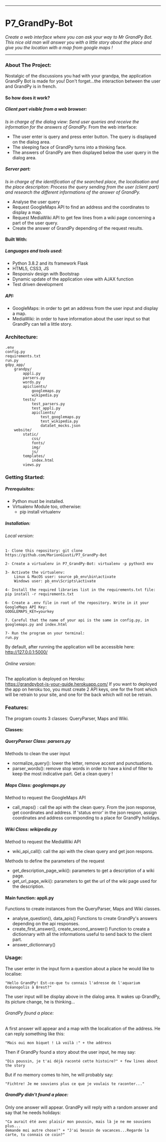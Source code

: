 ****************************************************************************************************************
# P7_GrandPy-Bot
*Create a web interface where you can ask your way to Mr GrandPy Bot. This nice old man will answer you with a little story about the place and give you the location with a map from google maps !*
*****************************************************************************************************************

### About The Project:
Nostalgic of the discussions you had with your grandpa, the application GrandPy Bot is made for you! Don't forget...the interaction between the user and GrandPy is in french.

#### So how does it work?
##### Client part *visible from a web browser*:
*Is in charge of the dialog view:
Send user queries and receive the information for the answers of GrandPy.*
From the web interface: 
- The user enter is query and press enter button. The query is displayed on the dialog area.
- The sleeping face of GrandPy turns into a thinking face.
- The answers of GrandPy are then displayed below the user query in the dialog area.

##### Server part:
*Is in charge of the identification of the searched place, the localisation and the place descripiton:
Process the query sending from the user (client part) and research the different informations of the answer of GrandPy.*
- Analyse the user query
- Request GoogleMaps API to find an address and the coordinates to display a map.
- Request MediaWiki API to get few lines from a wiki page concerning a part of the user query.
- Create the answer of GrandPy depending of the request results.

#### Built With:
##### Languages and tools used:
- Python 3.8.2 and its framework Flask
- HTML5, CSS3, JS
- Responsiv design with Bootstrap
- Dynamic update of the application view with AJAX function
- Test driven development
##### API:
- GoogleMaps: in order to get an address from the user input and display a map.
- MediaWiki: in order to have information about the user input so that GrandPy can tell a little story.

### Architecture:
	.env
	config.py
	requirements.txt
	run.py
	gdpy_app/
	 	grandpy/
			appli.py
			parsers.py
			words.py
			apiclients/
				googlemaps.py
				wikipedia.py
			tests/
				test_parsers.py
				test_appli.py
				apiclients/
					test_googlemaps.py
					test_wikipedia.py
					dataSet_mocks.json
		website/
			static/
				css/
				fonts/
				img/
				js/
			templates/
				index.html
			views.py


### Getting Started:
##### Prerequisites:
- Python must be installed.
- Virtualenv Module too, otherwise:
	* pip install virtualenv

##### Installation:
###### Local version:
	1- Clone this repository: git clone https://github.com/MarionGiusti/P7_GrandPy-Bot

	2- Create a virtualenv in P7_GrandPy-Bot: virtualenv -p python3 env

	3- Activate the virtualenv:
		Linux & MacOS user: source pb_env\bin\activate
		Windows user: pb_env\Scripts\activate

	4- Install the required libraries list in the requirements.txt file: pip install -r requirements.txt

	6- Create a .env file in root of the repository. Write in it your GoogleMaps API Key:
	GOOGLEMAPS_KEY=yourkey

	7. Careful that the name of your api is the same in config.py, in googlemaps.py and index.html 

	7- Run the program on your terminal:
	run.py

By default, after running the application will be accessible here: http://127.0.0.1:5000/

###### Online version:
The application is deployed on Heroku:  
https://grandpybot-is-your-guide.herokuapp.com/
If you want to deployed the app on heroku too, you must create 2 API keys, one for the front which will be retrain to your site, and one for the back which will not be retrain.

### Features:
The program counts 3 classes: QueryParser, Maps and Wiki.
#### Classes:
##### QueryParser Class: parsers.py
Methods to clean the user input
- normalize_query(): lower the letter, remove accent and punctuations.
- parser_words(): remove stop words in order to have a kind of filter to keep the most indicative part.
Get a clean query !

##### Maps Class: googlemaps.py
Method to request the GoogleMaps API
- call_maps() : call the api with the clean query. From the json response, get coordinates and address. If 'status error' in the json respon, assign coordinates and address corresponding to a place for GrandPy holidays.

##### Wiki Class: wikipedia.py
Method to request the MediaWiki API
- wiki_api_call(): call the api with the clean query and get json respons.

Methods to define the parameters of the request
- get_description_page_wiki(): parameters to get a description of a wiki page.
- get_url_page_wiki(): parameters to get the url of the wiki page used for the description.

#### Main function: appli.py
Functions to create instances from the QueryParser, Maps and Wiki classes.
- analyse_question(), data_apis()
Functions to create GrandPy's answers depending on the api responses.
- create_first_answer(), create_second_answer()
Function to create a dictionnary with all the informations useful to send back to the client part.
- answer_dictionnary()

### Usage:
The user enter in the input form a question about a place he would like to localise:  

	"Hello GrandPy! Est-ce-que tu connais l'adresse de l'aquarium Océanopolis à Brest?"
The user input will be display above in the dialog area.
It wakes up GrandPy, its picture change, he is thinking...

###### GrandPy found a place:
A first answer will appear and a map with the localication of the address. He can reply something like this:  

	"Mais oui mon biquet ! Là voilà :" + the address
Then if GrandPy found a story about the user input, he may say:
	
	"Dis poussin, je t'ai déjà raconté cette histoire?" + few lines about the story  
But if no memory comes to him, he will probably say:  

	"Fichtre! Je me souviens plus ce que je voulais te raconter..."

##### GrandPy didn't found a place:
Only one answer will appear. GrandPy will reply with a random answer and say that he needs holidays:  

	"Ca aurait été avec plaisir mon poussin, mais là je ne me souviens plus...  
	demande moi autre chose!" + "J'ai besoin de vacances...Regarde la carte, tu connais ce coin?"
